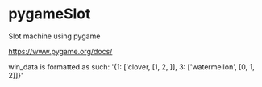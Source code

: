 # pygameSlot
Slot machine using pygame

https://www.pygame.org/docs/

win_data is formatted as such:
'{1: ['clover, [1, 2, ]], 3: ['watermellon', [0, 1, 2]]}'
